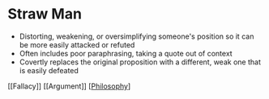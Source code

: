 # Straw Man

- Distorting, weakening, or oversimplifying someone's position so it can be more easily attacked or refuted
- Often includes poor paraphrasing, taking a quote out of context
- Covertly replaces the original proposition with a different, weak one that is easily defeated

[[Fallacy]] [[Argument]] [[Philosophy]]

[//begin]: # "Autogenerated link references for markdown compatibility"
[Philosophy]: philosophy "Philosophy"
[//end]: # "Autogenerated link references"